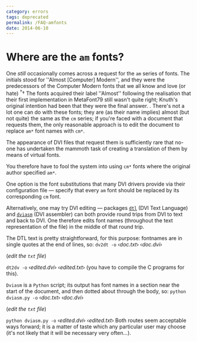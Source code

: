 ```yaml
---
category: errors
tags: deprecated
permalink: /FAQ-amfonts
date: 2014-06-10
---
```


# Where are the `am` fonts?

One _still_ occasionally comes across a request for the `am`
series of fonts.  The initials stood for ''Almost [Computer] Modern'',
and they were the predecessors of the Computer Modern fonts that we
all know and love (or hate)
<sup class="fmk">&dagger;</sup><span class="footnote">&dagger; 
  The fonts acquired their label ''Almost'' following the realisation
  that their first implementation in MetaFont79 still wasn't quite right;
  Knuth's original intention had been that they were the final answer.
</span>.
There's not a lot one can do with these
fonts; they are (as their name implies) almost (but not quite) the
same as the `cm` series; if you're faced with a document that requests
them, the only reasonable approach is to edit the document to replace
`am*` font names with `cm*`.

The appearance of DVI files that request them is sufficiently
rare that no-one has undertaken the mammoth task of creating a
translation of them by means of virtual fonts.

You therefore have to fool the system into using `cm*` fonts
where the original author specified `am*`.

One option is the font substitutions that many
DVI drivers provide via their configuration file&nbsp;&mdash;
specify that every `am` font should be replaced by its
corresponding `cm` font.

Alternatively, one may try DVI editing&nbsp;&mdash; packages
[`dtl`](https://ctan.org/pkg/dtl) (DVI Text Language) and [`dviasm`](https://ctan.org/pkg/dviasm)
(DVI assembler) can both provide round trips from DVI to
text and back to DVI.  One therefore edits font names
(throughout the text representation of the file) in the middle of that
round trip.

The DTL text is pretty straightforward, for this purpose:
fontnames are in single quotes at the end of lines, so:
  `dv2dt -o` &lsaquo;_doc.txt_&rsaquo; &lsaquo;_doc.dvi_&rsaquo;

  (_edit the `txt` file_)

  `dt2dv -o` &lsaquo;_edited.dvi_&rsaquo; &lsaquo;_edited.txt_&rsaquo;
(you have to compile the C programs for this).

`Dviasm` is a `Python` script; its output has font
names in a section near the start of the document, and then dotted
about through the body, so:
  `python dviasm.py -o` &lsaquo;_doc.txt_&rsaquo; &lsaquo;_doc.dvi_&rsaquo;

  (_edit the `txt` file_)

  `python dviasm.py -o` &lsaquo;_edited.dvi_&rsaquo; &lsaquo;_edited.txt_&rsaquo;
Both routes seem acceptable ways forward; it is a matter of taste
which any particular user may choose (it's not likely that it will be
necessary very often...).

